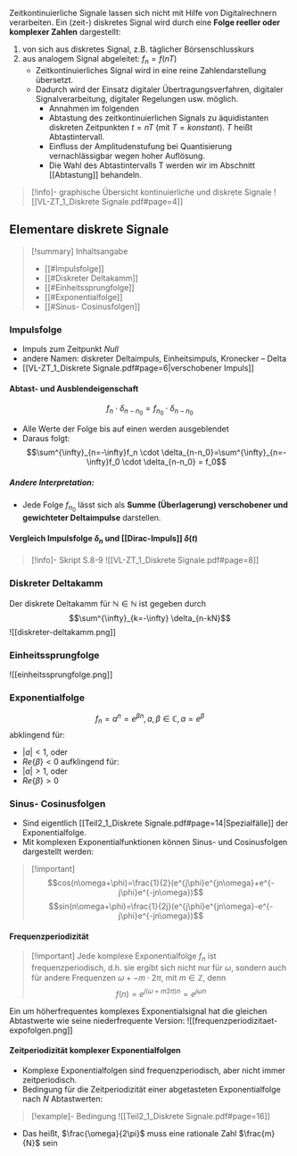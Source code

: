 Zeitkontinuierliche Signale lassen sich nicht mit Hilfe von Digitalrechnern verarbeiten.
Ein (zeit-) diskretes Signal wird durch eine **Folge reeller oder komplexer Zahlen** dargestellt:
1. von sich aus diskretes Signal, z.B. täglicher Börsenschlusskurs
2. aus analogem Signal abgeleitet: $f_n = f(nT)$
	- Zeitkontinuierliches Signal wird in eine reine Zahlendarstellung übersetzt. 
	- Dadurch wird der Einsatz digitaler Übertragungsverfahren, digitaler Signalverarbeitung, digitaler Regelungen usw. möglich. 
		- Annahmen im folgenden
		- Abtastung des zeitkontinuierlichen Signals zu äquidistanten diskreten Zeitpunkten $t=nT$ (mit $T= konstant$). $T$ heißt Abtastintervall. 
		- Einfluss der Amplitudenstufung bei Quantisierung vernachlässigbar wegen hoher Auflösung. 
		- Die Wahl des Abtastintervalls T werden wir im Abschnitt [[Abtastung]] behandeln.

>[!info]- graphische Übersicht kontinuierliche und diskrete Signale
>![[VL-ZT_1_Diskrete Signale.pdf#page=4]]
## Elementare diskrete Signale
>[!summary] Inhaltsangabe
>- [[#Impulsfolge]]
>- [[#Diskreter Deltakamm]]
>- [[#Einheitssprungfolge]]
>- [[#Exponentialfolge]]
>- [[#Sinus- Cosinusfolgen]]
### Impulsfolge
- Impuls zum Zeitpunkt $Null$
- andere Namen: diskreter Deltaimpuls, Einheitsimpuls, Kronecker – Delta
- [[VL-ZT_1_Diskrete Signale.pdf#page=6|verschobener Impuls]]
#### Abtast- und Ausblendeigenschaft
$$f_n \cdot \delta_{n-n_0}=f_{n_0} \cdot \delta_{n-n_0}$$
- Alle Werte der Folge bis auf einen werden ausgeblendet
- Daraus folgt: $$\sum^{\infty}_{n=-\infty}f_n \cdot \delta_{n-n_0}=\sum^{\infty}_{n=-\infty}f_0 \cdot \delta_{n-n_0} = f_0$$
##### Andere Interpretation: 
- Jede Folge $f_{n_0}$ lässt sich als **Summe (Überlagerung) verschobener und gewichteter Deltaimpulse** darstellen.
#### Vergleich Impulsfolge $\delta_n$ und [[Dirac-Impuls]] $\delta(t)$
>[!info]- Skript
>S.8-9
>![[VL-ZT_1_Diskrete Signale.pdf#page=8]]

### Diskreter Deltakamm
Der diskrete Deltakamm für $\mathbb{N} \in \mathbb{N}$ ist gegeben durch
$$\sum^{\infty}_{k=-\infty} \delta_{n-kN}$$
![[diskreter-deltakamm.png]]
### Einheitssprungfolge
![[einheitssprungfolge.png]]

### Exponentialfolge
$$f_n=a^n=e^{\beta n},a,\beta \in \mathbb{C}, a=e^\beta$$
abklingend für: 
- $|a| < 1$, oder
- $Re\{\beta\} < 0$
aufklingend für:
- $|a| > 1$, oder
- $Re\{\beta\} > 0$

### Sinus- Cosinusfolgen
- Sind eigentlich [[Teil2_1_Diskrete Signale.pdf#page=14|Spezialfälle]] der Exponentialfolge.
- Mit komplexen Exponentialfunktionen können Sinus- und Cosinusfolgen dargestellt werden:
>[!important] $$cos(n\omega+\phi)=\frac{1}{2}(e^{j\phi}e^{jn\omega}+e^{-j\phi}e^{-jn\omega})$$ $$sin(n\omega+\phi)=\frac{1}{2j}(e^{j\phi}e^{jn\omega}-e^{-j\phi}e^{-jn\omega})$$

#### Frequenzperiodizität
>[!important] Jede komplexe Exponentialfolge  $f_n$ ist frequenzperiodisch, d.h. sie ergibt sich nicht nur für $\omega$, sondern auch für andere Frequenzen $\omega +- m \cdot 2\pi$, mit $m \in \mathbb{Z}$, denn $$f(n)=e^{j(\omega+m2\pi)n}=e^{j\omega n}$$ 

Ein um höherfrequentes komplexes Exponentialsignal hat die gleichen Abtastwerte wie seine niederfrequente Version:
![[frequenzperiodizitaet-expofolgen.png]]

#### Zeitperiodizität komplexer Exponentialfolgen
- Komplexe Exponentialfolgen sind frequenzperiodisch, aber nicht immer zeitperiodisch.
- Bedingung für die Zeitperiodizität einer abgetasteten Exponentialfolge nach $N$ Abtastwerten:
>[!example]- Bedingung
>![[Teil2_1_Diskrete Signale.pdf#page=16]]
- Das heißt, $\frac{\omega}{2\pi}$ muss eine rationale Zahl $\frac{m}{N}$ sein

